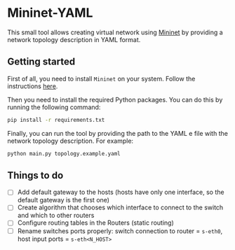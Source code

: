 # Mininet-YAML

This small tool allows creating virtual network using [Mininet](https://mininet.org/) by providing a network topology description in YAML format.

## Getting started

First of all, you need to install `Mininet` on your system. Follow the instructions [here](./docs/install.md).

Then you need to install the required Python packages. You can do this by running the following command:

```bash
pip install -r requirements.txt
```

Finally, you can run the tool by providing the path to the YAML e file with the network topology description. For example:

```bash
python main.py topology.example.yaml
```

## Things to do

- [ ] Add default gateway to the hosts (hosts have only one interface, so the default gateway is the first one)
- [ ] Create algorithm that chooses which interface to connect to the switch and which to other routers
- [ ] Configure routing tables in the Routers (static routing)
- [ ] Rename switches ports properly: switch connection to router = `s-eth0`, host input ports = `s-eth<N_HOST>`
